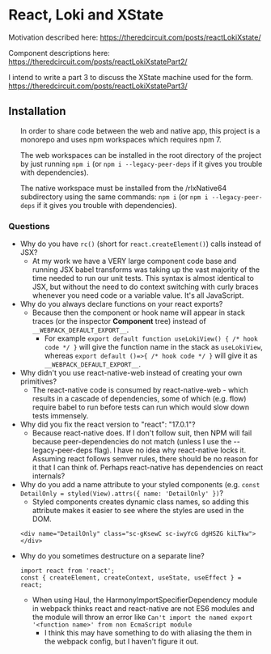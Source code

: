 # React, Loki and XState

Motivation described here:
https://theredcircuit.com/posts/reactLokiXstate/

Component descriptions here:
https://theredcircuit.com/posts/reactLokiXstatePart2/

I intend to write a part 3 to discuss the XState machine used for the form.
https://theredcircuit.com/posts/reactLokiXstatePart3/

## Installation

<ul>

In order to share code between the web and native app, this project is a monorepo and uses npm workspaces which requires npm 7.

The web workspaces can be installed in the root directory of the project by just running `npm i` (or `npm i --legacy-peer-deps` if it gives you trouble with dependencies).

The native workspace must be installed from the /rlxNative64 subdirectory using the same commands:
`npm i` (or `npm i --legacy-peer-deps` if it gives you trouble with dependencies).

</ul>

### Questions

-   Why do you have `rc()` (short for `react.createElement()`) calls instead of JSX?
    -   At my work we have a VERY large component code base and running JSX babel transforms was taking up the vast majority of the time needed to run our unit tests. This syntax is almost identical to JSX, but without the need to do context switching with curly braces whenever you need code or a variable value. It's all JavaScript.
-   Why do you always declare functions on your react exports?
    -   Because then the component or hook name will appear in stack traces (or the inspector **Component** tree) instead of `__WEBPACK_DEFAULT_EXPORT__`.
        -   For example `export default function useLokiView() { /* hook code */ }` will give the function name in the stack as `useLokiView`, whereas `export default ()=>{ /* hook code */ }` will give it as `__WEBPACK_DEFAULT_EXPORT__`.
-   Why didn't you use react-native-web instead of creating your own primitives?
    -   The react-native code is consumed by react-native-web - which results in a cascade of dependencies, some of which (e.g. flow) require babel to run before tests can run which would slow down tests immensely.
-   Why did you fix the react version to "react": "17.0.1"?
    -   Because react-native does. If I don't follow suit, then NPM will fail because peer-dependencies do not match (unless I use the --legacy-peer-deps flag). I have no idea why react-native locks it. Assuming react follows semver rules, there should be no reason for it that I can think of. Perhaps react-native has dependencies on react internals?
-   Why do you add a name attribute to your styled components (e.g. `const DetailOnly = styled(View).attrs({ name: 'DetailOnly' })`?
    -   Styled components creates dynamic class names, so adding this attribute makes it easier to see where the styles are used in the DOM.
    ```
    <div name="DetailOnly" class="sc-gKsewC sc-iwyYcG dgHSZG kiLTkw"></div>
    ```
-   Why do you sometimes destructure on a separate line?
    ```
    import react from 'react';
    const { createElement, createContext, useState, useEffect } = react;
    ```
    -   When using Haul, the HarmonyImportSpecifierDependency module in webpack thinks react and react-native are not ES6 modules and the module will throw an error like `Can't import the named export '<function name>' from non EcmaScript module`
        -   I think this may have something to do with aliasing the them in the webpack config, but I haven't figure it out.
